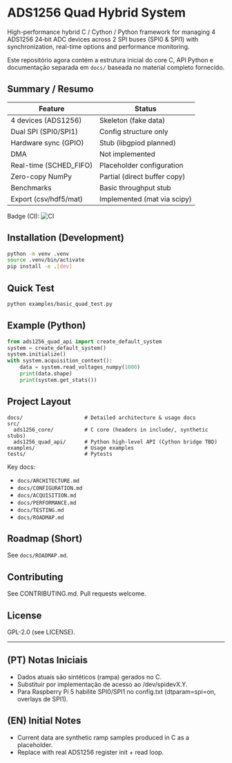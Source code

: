 # ADS1256 Quad Hybrid System

High-performance hybrid C / Cython / Python framework for managing 4 ADS1256 24‑bit ADC devices across 2 SPI buses (SPI0 & SPI1) with synchronization, real-time options and performance monitoring.

Este repositório agora contém a estrutura inicial do core C, API Python e documentação separada em `docs/` baseada no material completo fornecido.

## Summary / Resumo

| Feature | Status |
|---------|--------|
| 4 devices (ADS1256) | Skeleton (fake data) |
| Dual SPI (SPI0/SPI1) | Config structure only |
| Hardware sync (GPIO) | Stub (libgpiod planned) |
| DMA | Not implemented |
| Real-time (SCHED_FIFO) | Placeholder configuration |
| Zero-copy NumPy | Partial (direct buffer copy) |
| Benchmarks | Basic throughput stub |
| Export (csv/hdf5/mat) | Implemented (mat via scipy) |

Badge (CI): ![CI](https://github.com/pedroseabra27/ads1256-quad-hybrid/actions/workflows/ci.yml/badge.svg)

## Installation (Development)

```bash
python -m venv .venv
source .venv/bin/activate
pip install -e .[dev]
```

## Quick Test

```bash
python examples/basic_quad_test.py
```

## Example (Python)

```python
from ads1256_quad_api import create_default_system
system = create_default_system()
system.initialize()
with system.acquisition_context():
    data = system.read_voltages_numpy(1000)
    print(data.shape)
    print(system.get_stats())
```

## Project Layout

```
docs/                    # Detailed architecture & usage docs
src/
  ads1256_core/          # C core (headers in include/, synthetic stubs)
  ads1256_quad_api/      # Python high-level API (Cython bridge TBD)
examples/                # Usage examples
tests/                   # Pytests
```

Key docs:
* `docs/ARCHITECTURE.md`
* `docs/CONFIGURATION.md`
* `docs/ACQUISITION.md`
* `docs/PERFORMANCE.md`
* `docs/TESTING.md`
* `docs/ROADMAP.md`

## Roadmap (Short)

See `docs/ROADMAP.md`.

## Contributing

See CONTRIBUTING.md. Pull requests welcome.

## License

GPL-2.0 (see LICENSE).

---

## (PT) Notas Iniciais
- Dados atuais são sintéticos (rampa) gerados no C.
- Substituir por implementação de acesso ao /dev/spidevX.Y.
- Para Raspberry Pi 5 habilite SPI0/SPI1 no config.txt (dtparam=spi=on, overlays de SPI1).

## (EN) Initial Notes
- Current data are synthetic ramp samples produced in C as a placeholder.
- Replace with real ADS1256 register init + read loop.
